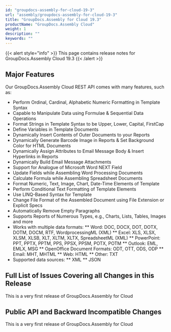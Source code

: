 ```yaml
---
id: "groupdocs-assembly-for-cloud-19-3"
url: "assembly/groupdocs-assembly-for-cloud-19-3"
title: "GroupDocs.Assembly for Cloud 19.3"
productName: "GroupDocs.Assembly Cloud"
weight: 1
description: ""
keywords: ""
---
```


{{< alert style="info" >}}
This page contains release notes for GroupDocs.Assembly Cloud 19.3
{{< /alert >}}



## Major Features ##

Our GroupDocs.Assembly Cloud REST API comes with many features, such as:

* Perform Ordinal, Cardinal, Alphabetic Numeric Formatting in Template Syntax
* Capable to Manipulate Data using Formulae & Sequential Data Operations
* Format Strings in Template Syntax to be Upper, Lower, Capital, FirstCap
* Define Variables in Template Documents
* Dynamically Insert Contents of Outer Documents to your Reports
* Dynamically Generate Barcode Image in Reports & Set Background Color for HTML Documents
* Dynamically Assign Attributes to Email Message Body & Insert Hyperlinks in Reports
* Dynamically Build Email Message Attachments
* Support for Analogue of Microsoft Word NEXT Field
* Update Fields while Assembling Word Processing Documents
* Calculate Formula while Assembling Spreadsheet Documents
* Format Numeric, Text, Image, Chart, Date-Time Elements of Template
* Perform Conditional Text Formatting of Template Elements
* Use LINQ-Based Syntax for Template
* Change File Format of the Assembled Document using File Extension or Explicit Specs
* Automatically Remove Empty Paragraphs
* Supports Reports of Numerous Types, e.g., Charts, Lists, Tables, Images and more
* Works with multiple data formats:
** Word: DOC, DOCX, DOT, DOTX, DOTM, DOCM, RTF, WordprocessingML (XML)
** Excel: XLS, XLSX, XLSM, XLSB, XLT, XLTM, XLTX, SpreadsheetML (XML)
** PowerPoint: PPT, PPTX, PPTM, PPS, PPSX, PPSM, POTX, POTM
** Outlook: EML, EMLX, MSG
** OpenOffice Document Formats: ODT, OTT, ODS, ODP
** Email: MHT, MHTML
** Web: HTML
** Other: TXT
* Supported data sources:
** XML
** JSON

## Full List of Issues Covering all Changes in this Release ##

This is a very first release of GroupDocs.Assembly for Cloud

## Public API and Backward Incompatible Changes ##

This is a very first release of GroupDocs.Assembly for Cloud